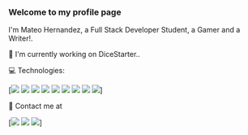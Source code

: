 ### Welcome to my profile page

 I'm Mateo Hernandez, a Full Stack Developer Student, a Gamer and a Writer!.

🔭 I'm currently working on DiceStarter.. 

:computer: Technologies:

[<img src='https://img.shields.io/badge/TypeScript-007ACC?style=for-the-badge&logo=typescript&logoColor=white' />
<img src='https://img.shields.io/badge/JavaScript-F7DF1E?style=for-the-badge&logo=javascript&logoColor=black'/>
<img src='https://img.shields.io/badge/HTML5-E34F26?style=for-the-badge&logo=html5&logoColor=white'/>
<img src='https://img.shields.io/badge/CSS3-1572B6?style=for-the-badge&logo=css3&logoColor=white'/>
<img src='https://img.shields.io/badge/PostgreSQL-316192?style=for-the-badge&logo=postgresql&logoColor=white'/>
<img src='https://img.shields.io/badge/Node.js-43853D?style=for-the-badge&logo=node-dot-js&logoColor=white'/>
<img src='https://img.shields.io/badge/Express.js-000000?style=for-the-badge&logo=express&logoColor=white'/>
<img src='https://img.shields.io/badge/React-20232A?style=for-the-badge&logo=react&logoColor=61DAFB'/>
<img src='https://img.shields.io/badge/Redux-593D88?style=for-the-badge&logo=redux&logoColor=white'/>]

 :raising_hand: Contact me at
 
 [<img src='https://img.shields.io/badge/LinkedIn-0077B5?style=for-the-badge&logo=linkedin&logoColor=white'/>
 <img src='https://img.shields.io/badge/Gmail-D14836?style=for-the-badge&logo=gmail&logoColor=white'/>
 <img src='https://img.shields.io/badge/WhatsApp-25D366?style=for-the-badge&logo=whatsapp&logoColor=white'/>]
<!--
**Mate444/Mate444** is a ✨ _special_ ✨ repository because its `README.md` (this file) appears on your GitHub profile.

Here are some ideas to get you started:

- 🔭 I’m currently working on ...
- 🌱 I’m currently learning ...
- 👯 I’m looking to collaborate on ...
- 🤔 I’m looking for help with ...
- 💬 Ask me about ...
- 📫 How to reach me: ...
- 😄 Pronouns: ...
- ⚡ Fun fact: ...
-->
